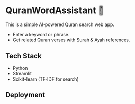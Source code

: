 # QuranWordAssistant 🕌

This is a simple AI-powered Quran search web app.
- Enter a keyword or phrase.
- Get related Quran verses with Surah & Ayah references.

## Tech Stack
- Python
- Streamlit
- Scikit-learn (TF-IDF for search)

## Deployment

